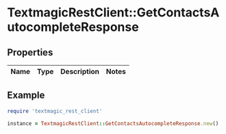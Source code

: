 # TextmagicRestClient::GetContactsAutocompleteResponse

## Properties

| Name | Type | Description | Notes |
| ---- | ---- | ----------- | ----- |

## Example

```ruby
require 'textmagic_rest_client'

instance = TextmagicRestClient::GetContactsAutocompleteResponse.new()
```

